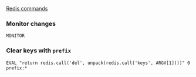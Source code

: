 [Redis commands](http://redis.io/commands)

### Monitor changes

```
MONITOR
```

### Clear keys with `prefix`

```
EVAL "return redis.call('del', unpack(redis.call('keys', ARGV[1])))" 0 prefix:*
```
